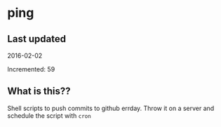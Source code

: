 # ping

## Last updated
2016-02-02

Incremented: 59

## What is this?? 
Shell scripts to push commits to github errday. Throw it on a server and schedule the script with `cron`
